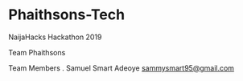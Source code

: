 # Phaithsons-Tech
NaijaHacks Hackathon 2019

Team Phaithsons

Team Members
. Samuel Smart Adeoye sammysmart95@gmail.com
